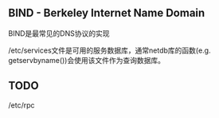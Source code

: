 BIND - Berkeley Internet Name Domain
--------------
BIND是最常见的DNS协议的实现

/etc/services文件是可用的服务数据库，通常netdb库的函数(e.g. getservbyname())会使用该文件作为查询数据库。

TODO
----------
/etc/rpc
